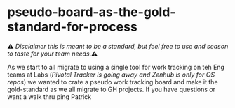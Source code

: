 # pseudo-board-as-the-gold-standard-for-process

⚠️ _Disclaimer this is meant to be a standard, but feel free to use and season to taste for your team needs_.⚠️ 

As we start to all migrate to using a single tool for work tracking on teh Eng teams at Labs (_Pivotal Tracker is going away and Zenhub is only for OS repos_) we wanted to crate a pseudo work tracking board and make it the gold-standard as we all migrate to GH projects.  If you have questions or want a walk thru ping Patrick 

